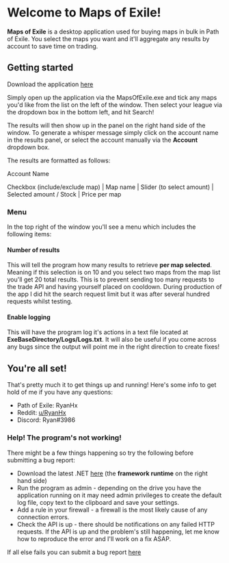 # Welcome to Maps of Exile!

**Maps of Exile** is a desktop application used for buying maps in bulk in Path of Exile. You select the maps you want and it'll aggregate any results by account to save time on trading.

## Getting started

Download the application [here](https://github.com/RyanHx/Maps-of-Exile/releases/download/v1.0.2/MapsOfExile.zip)

Simply open up the application via the MapsOfExile.exe and tick any maps you'd like from the list on the left of the window. Then select your league via the dropdown box in the bottom left, and hit Search!

The results will then show up in the panel on the right hand side of the window. To generate a whisper message simply click on the account name in the results panel, or select the account manually via the **Account** dropdown box. 

The results are formatted as follows:

Account Name

Checkbox (include/exclude map) | Map name | Slider (to select amount) | Selected amount / Stock | Price per map

### Menu
In the top right of the window you'll see a menu which includes the following items:

#### Number of results
This will tell the program how many results to retrieve **per map selected**. Meaning if this selection is on 10 and you select two maps from the map list you'll get 20 total results. This is to prevent sending too many requests to the trade API and having yourself placed on cooldown. During production of the app I did hit the search request limit but it was after several hundred requests whilst testing.
#### Enable logging
This will have the program log it's actions in a text file located at **ExeBaseDirectory/Logs/Logs.txt**. It will also be useful if you come across any bugs since the output will point me in the right direction to create fixes!

## You're all set!
That's pretty much it to get things up and running! Here's some info to get hold of me if you have any questions:
* Path of Exile: RyanHx
* Reddit: [u/RyanHx](https://www.reddit.com/message/compose?to=RyanHx)
* Discord: Ryan#3986

### Help! The program's not working!
There might be a few things happening so try the following before submitting a bug report:
* Download the latest .NET [here](https://dotnet.microsoft.com/download) (the **framework runtime** on the right hand side)
* Run the program as admin - depending on the drive you have the application running on it may need admin privileges to create the default log file, copy text to the clipboard and save your settings.
* Add a rule in your firewall - a firewall is the most likely cause of any connection errors.
* Check the API is up - there should be notifications on any failed HTTP requests. If the API is up and the problem's still happening, let me know how to reproduce the error and I'll work on a fix ASAP.

If all else fails you can submit a bug report [here](https://github.com/RyanHx/Maps-of-Exile/issues)
